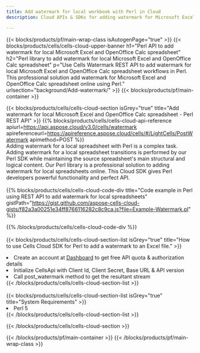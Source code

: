 ```yaml
---
title: Add watermark for local workbook with Perl in Cloud 
description: Cloud APIs & SDKs for adding watermark for Microsoft Excel & OpenOffice Calc with Perl. Adding watermark for local spreadsheets by the Cells Cloud API SDK for Perl.  

---
```



{{< blocks/products/pf/main-wrap-class isAutogenPage="true" >}}
{{< blocks/products/cells/cells-cloud-upper-banner h1="Perl API to add watermark for local Microsoft Excel and OpenOffice Calc spreadsheet" h2="Perl library to add watermark for local Microsoft Excel and OpenOffice Calc spreadsheet" p="Use Cells Watermark REST API to add watermark for local Microsoft Excel and OpenOffice Calc spreadsheet workflows in Perl. This professional solution add watermark for Microsoft Excel and OpenOffice Calc spreadsheet online using Perl." urlsection="background/Add-watermark/" >}}
{{< blocks/products/pf/main-container >}}

{{< blocks/products/cells/cells-cloud-section isGrey="true"  title="Add watermark for local Microsoft Excel and OpenOffice Calc spreadsheet - Perl REST API" >}}
{{% blocks/products/cells/cells-cloud-api-reference  apiurl=https://api.aspose.cloud/v3.0/cells/watermark  apireferenceurl=https://apireference.aspose.cloud/cells/#/LightCells/PostWatermark  apimethod=POST %}}
<br/>
Adding watermark for a local spreadsheet with Perl is a complex task. Adding watermark for a local spreadsheet transitions is performed by our Perl SDK while maintaining the source spreadsheet's main structural and logical content. Our Perl library is a professional solution to adding watermark for local spreadsheets online. This Cloud SDK gives Perl developers powerful functionality and perfect API.
<br/>
<br/>
{{% blocks/products/cells/cells-cloud-code-div title="Code example in Perl using REST API to add watermark for local spreadsheets" gistPath="https://gist.github.com/aspose-cells-cloud-gists/f82a3a00251e34ff8766116282c8c9ca.js?file=Example-Watermark.pl" %}}
  
{{% /blocks/products/cells/cells-cloud-code-div  %}}
<br/>
<br/>
{{< blocks/products/cells/cells-cloud-section-list isGrey="true"  title="How to use Cells Cloud SDK for Perl to add a watermark to an Excel file." >}}
<li>Create an account at <a href="https://dashboard.aspose.cloud/">Dashboard</a> to get free API quota & authorization details</li>
<li>Initialize CellsApi with Client Id, Client Secret, Base URL & API version</li>
<li>Call post_watermark method to get the resultant stream</li>
{{< /blocks/products/cells/cells-cloud-section-list >}}
<br/>
<br/>
{{< blocks/products/cells/cells-cloud-section-list isGrey="true"  title="System Requirements" >}}
<li>Perl 5</li>
{{< /blocks/products/cells/cells-cloud-section-list >}}

{{< /blocks/products/cells/cells-cloud-section >}}

{{< /blocks/products/pf/main-container >}}
{{< /blocks/products/pf/main-wrap-class >}}
